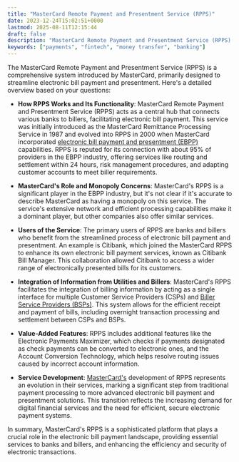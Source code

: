 ```yaml
---
title: "MasterCard Remote Payment and Presentment Service (RPPS)"
date: 2023-12-24T15:02:51+0000
lastmod: 2025-08-11T12:15:44
draft: false
description: "MasterCard Remote Payment and Presentment Service (RPPS) - Payment industry knowledge and insights"
keywords: ["payments", "fintech", "money transfer", "banking"]
---
```


The MasterCard Remote Payment and Presentment Service (RPPS) is a comprehensive system introduced by MasterCard, primarily designed to streamline electronic bill payment and presentment. Here's a detailed overview based on your questions:

- **How RPPS Works and Its Functionality**: MasterCard Remote Payment and Presentment Service (RPPS) acts as a central hub that connects various banks to billers, facilitating electronic bill payment. This service was initially introduced as the MasterCard Remittance Processing Service in 1987 and evolved into RPPS in 2000 when MasterCard incorporated [electronic bill payment and presentment (EBPP)](https://faisalkhanllc.xyz/resources/payments-wiki/e/electronic-bill-presentment-and-payment-ebpp/) capabilities. RPPS is reputed for its connection with about 95% of providers in the EBPP industry, offering services like routing and settlement within 24 hours, risk management procedures, and adapting customer accounts to meet biller requirements.

- **MasterCard's Role and Monopoly Concerns**: MasterCard's RPPS is a significant player in the EBPP industry, but it's not clear if it's accurate to describe MasterCard as having a monopoly on this service. The service's extensive network and efficient processing capabilities make it a dominant player, but other companies also offer similar services.

- **Users of the Service**: The primary users of RPPS are banks and billers who benefit from the streamlined process of electronic bill payment and presentment. An example is Citibank, which joined the MasterCard RPPS to enhance its own electronic bill payment services, known as Citibank Bill Manager. This collaboration allowed Citibank to access a wider range of electronically presented bills for its customers.

- **Integration of Information from Utilities and Billers**: MasterCard's RPPS facilitates the integration of billing information by acting as a single interface for multiple Customer Service Providers (CSPs) and [Biller Service Providers (BSPs)](https://faisalkhanllc.xyz/resources/payments-wiki/b/biller-service-provider-bsp/). This system allows for the efficient receipt and payment of bills, including overnight transaction processing and settlement between CSPs and BSPs.

- **Value-Added Features**: RPPS includes additional features like the Electronic Payments Maximizer, which checks if payments designated as check payments can be converted to electronic ones, and the Account Conversion Technology, which helps resolve routing issues caused by incorrect account information.

- **Service Development**: [MasterCard's](https://faisalkhanllc.xyz/resources/payments-wiki/b/biller-service-provider-bsp/) development of RPPS represents an evolution in their services, marking a significant step from traditional payment processing to more advanced electronic bill payment and presentment solutions. This transition reflects the increasing demand for digital financial services and the need for efficient, secure electronic payment systems.

In summary, MasterCard's RPPS is a sophisticated platform that plays a crucial role in the electronic bill payment landscape, providing essential services to banks and billers, and enhancing the efficiency and security of electronic transactions.
